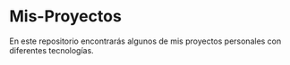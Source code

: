# Mis-Proyectos
En este repositorio encontrarás algunos de mis proyectos personales con diferentes tecnologías.
